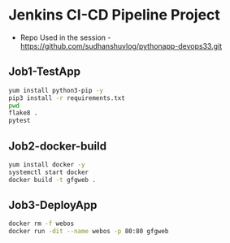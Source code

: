 # Jenkins CI-CD Pipeline Project

* Repo Used in the session - https://github.com/sudhanshuvlog/pythonapp-devops33.git

## Job1-TestApp

```bash
yum install python3-pip -y
pip3 install -r requirements.txt
pwd
flake8 .
pytest
```
## Job2-docker-build

```bash
yum install docker -y
systemctl start docker
docker build -t gfgweb .
```

## Job3-DeployApp

```bash
docker rm -f webos
docker run -dit --name webos -p 80:80 gfgweb
```